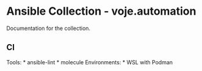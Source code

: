 # Ansible Collection - voje.automation

Documentation for the collection.

## CI
Tools:
    * ansible-lint
    * molecule
Environments:
    * WSL with Podman
